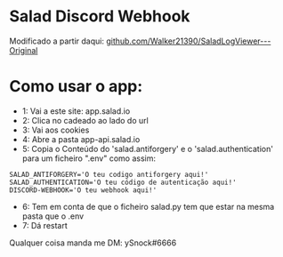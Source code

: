 # Salad Discord Webhook


 Modificado a partir daqui: [github.com/Walker21390/SaladLogViewer---Original](https://github.com/Walker21390/SaladLogViewer---Original)

# Como usar o app:
- 1: Vai a este site: app.salad.io
- 2: Clica no cadeado ao lado do url
- 3: Vai aos cookies
- 4: Abre a pasta app-api.salad.io
- 5: Copia o Conteúdo do 'salad.antiforgery' e o 'salad.authentication' para um ficheiro ".env" como assim:

```
SALAD_ANTIFORGERY='O teu codigo antiforgery aqui!'
SALAD_AUTHENTICATION='O teu código de autenticação aqui!'
DISCORD-WEBHOOK='O teu webhook aqui!'
```

- 6: Tem em conta de que o ficheiro salad.py tem que estar na mesma pasta que o .env
- 7: Dá restart

Qualquer coisa manda me DM: ySnock#6666
